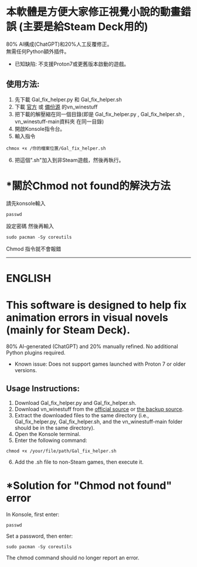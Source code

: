# 本軟體是方便大家修正視覺小說的動畫錯誤 (主要是給Steam Deck用的)
80% AI構成(ChatGPT)和20%人工反覆修正。  
無需任何Python額外插件。
* 已知缺陷: 不支援Proton7或更舊版本啟動的遊戲。
## 使用方法:
1. 先下載 Gal_fix_helper.py 和 Gal_fix_helper.sh  
2. 下載 [官方](https://github.com/b-fission/vn_winestuff/)
  或 [備份源](https://drive.google.com/file/d/1DauMsfuTvxjLMu3B_8W5p_cd2foIkwGl/view?usp=drive_link) 的vn_winestuff
3. 把下載的解壓縮在同一個目錄(即是 Gal_fix_helper.py ,  Gal_fix_helper.sh , vn_winestuff-main資料夾 在同一目錄)
4. 開啟Konsole指令台。  
5. 輸入指令  
```
chmox +x /你的檔案位置/Gal_fix_helper.sh
```
6. 把這個".sh"加入到非Steam遊戲，然後再執行。

# *關於Chmod not found的解決方法
請先konsole輸入
```
passwd
```
設定密碼 然後再輸入
```
sudo pacman -Sy coreutils
```
Chmod 指令就不會報錯

* * *

# ENGLISH
# This software is designed to help fix animation errors in visual novels (mainly for Steam Deck).
80% AI-generated (ChatGPT) and 20% manually refined.
No additional Python plugins required.  
* Known issue: Does not support games launched with Proton 7 or older versions.

## Usage Instructions:
1. Download Gal_fix_helper.py and Gal_fix_helper.sh.  
2. Download vn_winestuff from the [official source](https://github.com/b-fission/vn_winestuff/)
  or [the backup source](https://drive.google.com/file/d/1DauMsfuTvxjLMu3B_8W5p_cd2foIkwGl/view?usp=drive_link).
3. Extract the downloaded files to the same directory (i.e., Gal_fix_helper.py, Gal_fix_helper.sh, and the vn_winestuff-main folder should be in the same directory).  
4. Open the Konsole terminal.  
5. Enter the following command:
```
chmod +x /your/file/path/Gal_fix_helper.sh
```
6. Add the .sh file to non-Steam games, then execute it.

# *Solution for "Chmod not found" error
In Konsole, first enter:  
```
passwd
```
Set a password, then enter:  
```
sudo pacman -Sy coreutils
```
The chmod command should no longer report an error.

